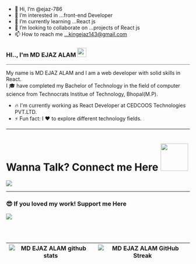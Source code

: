 - 👋 Hi, I’m @ejaz-786
- 👀 I’m interested in ...front-end Developer
- 🌱 I’m currently learning ...React js
- 💞️ I’m looking to collaborate on ...projects of React js
- 📫 How to reach me ...kingejaz143@gmail.com

<!---
ejaz-786/ejaz-786 is a ✨ special ✨ repository because its `README.md` (this file) appears on your GitHub profile.
You can click the Preview link to take a look at your changes.
--->


### HI.., I'm MD EJAZ ALAM <img src="https://raw.githubusercontent.com/MartinHeinz/MartinHeinz/master/wave.gif" alt="waving gif" width="25" height="25" />
<hr style="height:1px;border-width:0;color:gray;background-color:gray">

 My name is MD EJAZ ALAM and I am a web developer with solid skills in React. <br>
 I 🎓 have  completed my Bachelor of Technology in the field of computer science from Technocrats Institue of Technology, Bhopal(M.P).

- 🔥 I'm currently working as React Developer at CEDCOOS Technologies PVT.LTD.
- ⚡ Fun fact: I ❤️ to explore different technology fields.


<hr>
<h1> Wanna Talk? Connect me Here <img src='https://raw.githubusercontent.com/ShahriarShafin/ShahriarShafin/main/Assets/handshake.gif' width="75"> </h1>
<a href="https://www.linkedin.com/in/mr-ejaz-5896821b7/"><img src="https://img.shields.io/badge/LinkedIn-0077B5?style=for-the-badge&logo=linkedin&logoColor=white"/></a>

<hr>
<h3>😎 If you loved my work! Support me Here</h3>
<a href="https://www.buymeacoffee.com/kingejaz143"><img src="https://img.shields.io/badge/Buy_Me_A_Coffee-FFDD00?style=for-the-badge&logo=buy-me-a-coffee&logoColor=black" /></a>

<br><br>

| ![MD EJAZ ALAM github stats](https://github-readme-stats.vercel.app/api?username=ejaz-cedcoss&count_private=true&include_all_commits=true&show_icons=true&theme=tokyonight) | ![MD EJAZ ALAM GitHub Streak](https://github-readme-streak-stats.herokuapp.com/?user=ejaz-cedcoss&count_private=true&include_all_commits=true&theme=tokyonight) |
| --- | --- |
<!--
 👋
 🌐 😀
Themes: gruvbox, radical, tokyonight
<img src = "https://media2.giphy.com/media/QssGEmpkyEOhBCb7e1/giphy.gif?cid=ecf05e47a0n3gi1bfqntqmob8g9aid1oyj2wr3ds3mg700bl&rid=giphy.gif" width = 32px>
![Jokes Card](https://readme-jokes.vercel.app/api?theme=tokyonight)
https://tenor.com/view/hi-gif-23520343
- 📫 Feel free to contact me on <em> anmolbaranwal119@gmail.com </em>
<hr noshade="noshade" align="center" style="border-color: #CFCFCF; border-style: dashed; color: #CFCFCF; height: 1px; margin-top: -5px; text-align: center;">
Here are some ideas to get you started:
- 🔭 🌱 👯 🤔 💬 📫 😄 ⚡ 
-->
